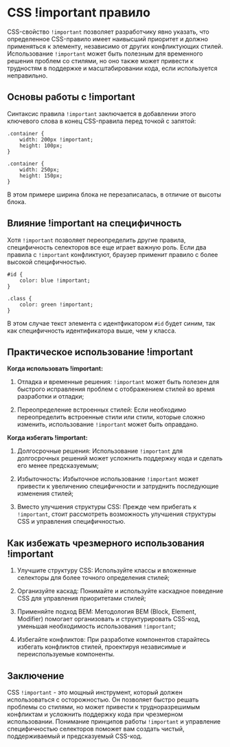 # CSS !important правило

CSS-свойство ``!important`` позволяет разработчику явно указать, что определенное CSS-правило имеет наивысший приоритет и должно применяться к элементу, независимо от других конфликтующих стилей. Использование ``!important`` может быть полезным для временного решения проблем со стилями, но оно также может привести к трудностям в поддержке и масштабировании кода, если используется неправильно.

## Основы работы с !important

Синтаксис правила ``!important`` заключается в добавлении этого ключевого слова в конец CSS-правила перед точкой с запятой:

```
.container {
    width: 200px !important;
    height: 100px;
}

.container {
    width: 250px;
    height: 150px;
}
```

В этом примере ширина блока не перезаписалась, в отличие от высоты блока.

## Влияние !important на специфичность

Хотя ``!important`` позволяет переопределить другие правила, специфичность селекторов все еще играет важную роль. Если два правила с ``!important`` конфликтуют, браузер применит правило с более высокой специфичностью.

```
#id {
    color: blue !important;
}

.class {
    color: green !important;
}
```

В этом случае текст элемента с идентфикатором ``#id`` будет синим, так как специфичность идентификатора выше, чем у класса.

## Практическое использование !important

**Когда использовать !important:**

1. Отладка и временные решения: ``!important`` может быть полезен для быстрого исправления проблем с отображением стилей во время разработки и отладки;

2. Переопределение встроенных стилей: Если необходимо переопределить встроенные стили или стили, которые сложно изменить, использование ``!important`` может быть оправдано.

**Когда избегать !important:**

1. Долгосрочные решения: Использование ``!important`` для долгосрочных решений может усложнить поддержку кода и сделать его менее предсказуемым;

2. Избыточность: Избыточное использование ``!important`` может привести к увеличению специфичности и затруднить последующие изменения стилей;

3. Вместо улучшения структуры CSS: Прежде чем прибегать к ``!important``, стоит рассмотреть возможность улучшения структуры CSS и управления специфичностью.

## Как избежать чрезмерного использования !important

1. Улучшите структуру CSS: Используйте классы и вложенные селекторы для более точного определения стилей;

2. Организуйте каскад: Понимайте и используйте каскадное поведение CSS для управления приоритетами стилей;

3. Применяйте подход BEM: Методология BEM (Block, Element, Modifier) помогает организовать и структурировать CSS-код, уменьшая необходимость использования ``!important``;

4. Избегайте конфликтов: При разработке компонентов старайтесь избегать конфликтов стилей, проектируя независимые и переиспользуемые компоненты.

## Заключение

CSS ``!important`` - это мощный инструмент, который должен использоваться с осторожностью. Он позволяет быстро решать проблемы со стилями, но может привести к трудноразрешимым конфликтам и усложнить поддержку кода при чрезмерном использовании. Понимание принципов работы ``!important`` и управление специфичностью селекторов поможет вам создать чистый, поддерживаемый и предсказуемый CSS-код.